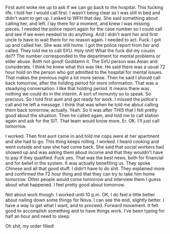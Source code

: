First aunt woke me up to ask if we can go back to the hospital. This fucking life. I told her I would call first. I wasn't being clear as I was still in bed and didn't want to get up. I asked to WFH that day. She said something about calling her, and left. I lay there for a moment, and knew I was missing pieces. I needed the police report again for the case number so I could call and see if we even needed to do anything. And I didn't want her and first uncle to have to wait there for no reason again. I needed to act. Fuck. I got up and called her. She was still home. I got the police report from her and called. They told me to call SVU. Holy shit! What the fuck did my cousin do?? The number corresponded to the department for mental problems or elder abuse. Both not good! Goddamn it. The SVU person was Asian and considerate. I think he knew what this was like. He said there was a usual 72 hour hold on the person who got admitted to the hospital for mental issues. That makes the previous night a lot more sense. Then he said I should call back tomorrow, after the holding period for more information. That was a steadying conversation. I like that holding period. It means there was nothing we could do in the interim. A sort of immunity so to speak. So precious. So I told first aunt and got ready for work. I missed the police's call and he left a message. I think that was when he told me about calling them back tomorrow, actually. Yeah. So it was after THIS that I felt pretty good about the situation. Then he called again, and told me to call station again and ask for the SIT. That team would know more. Er. OK. I'll just call tomorrow.

I worked. Then first aunt came in and told me cops were at her apartment and she had to go. This thing keeps rolling. I worked. I heard cooking and went outside and saw she had come back. She said that social workers had showed up and was asking them about income and that they wouldn't have to pay if they qualified. Fuck yes. That was the best news, both for financial and for belief in the system. It was actually benefiting us. They spoke Chinese and all that good stuff. I didn't have to do shit. They explained more and confirmed the 72 hour thing and that they can try to take him home tomorrow. Other people would come tomorrow and interview them I guess about what happened. I feel pretty good about tomorrow.

Not about work though. I worked until 10 p.m. OK, I do feel a little better about nailing down some things for Nova. I can see the end, slightly better. I have a way to get what I want, and to proceed. Forward movement. It felt good to accomplish something and to have things work. I've been typing for half an hour and need to sleep.

Oh shit, my order filled!
